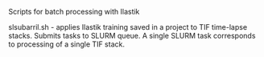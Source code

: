 Scripts for batch processing with Ilastik

slsubarril.sh - applies Ilastik training saved in a project to TIF time-lapse stacks. Submits tasks to SLURM queue. A single SLURM task corresponds to processing of a single TIF stack.
